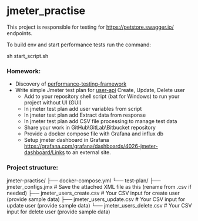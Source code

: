 # jmeter_practise
This project is responsible for testing for https://petstore.swagger.io/ endpoints.

To build env and  start performance tests run the command: 

sh start_script.sh



### Homework: 

* Discovery of [performance-testing-framework](https://github.com/serputko/performance-testing-framework)
* Write simple Jmeter test plan for [user-api](https://petstore.swagger.io) Create, Update, Delete user
  * Add to your repository shell script (bat for Windows) to run your project without UI (GUI)
  * In jmeter test plan add user variables from script 
  * In jmeter test plan add Extract data from response
  * In jmeter test plan add CSV file processing to manage test data
  * Share your work in GitHub\GitLab\Bitbucket repository 
  * Provide a docker compose file with Grafana and influx db 
  * Setup jmeter dashboard in Grafana https://grafana.com/grafana/dashboards/4026-jmeter-dashboard/Links to an external site.
 
### Project structure: 

jmeter-practise/
├── docker-compose.yml
└── test-plan/
    ├── jmeter_configs.jmx         # Save the attached XML file as this (rename from .csv if needed)
    ├── jmeter_users_create.csv    # Your CSV input for create user (provide sample data)
    ├── jmeter_users_update.csv    # Your CSV input for update user (provide sample data)
    └── jmeter_users_delete.csv    # Your CSV input for delete user (provide sample data)
